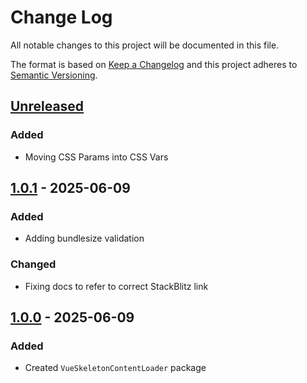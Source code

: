 # Change Log
All notable changes to this project will be documented in this file.

The format is based on [Keep a Changelog](http://keepachangelog.com/)
and this project adheres to [Semantic Versioning](http://semver.org/).

## [Unreleased][]

### Added

- Moving CSS Params into CSS Vars

## [1.0.1][] - 2025-06-09

### Added

- Adding bundlesize validation

### Changed

- Fixing docs to refer to correct StackBlitz link

## [1.0.0][] - 2025-06-09

### Added
- Created `VueSkeletonContentLoader` package


[Unreleased]: https://github.com/willmendesneto/vue-skeleton-content-loader/compare/v1.0.1...HEAD
[1.0.1]: https://github.com/willmendesneto/vue-skeleton-content-loader/compare/v1.0.0...v1.0.1
[1.0.0]: https://github.com/willmendesneto/vue-skeleton-content-loader/tree/v1.0.0

